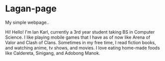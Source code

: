 # Lagan-page
My simple webpage..

Hi! Hello! I'm Ian Karl, currently a 3rd year student taking BS in Computer Science. I like playing mobile games that I have as of now like Arena of Valor and Clash of Clans. Sometimes in my free time, I read fiction books, and watching anime, tv shows, and movies. I love eating home-made foods like Caldereta, Sinigang, and Adobong Manok.
